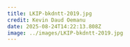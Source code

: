 ```yaml
---
title: LKIP-bkdntt-2019.jpg
credit: Kevin Daud Oemanu
date: 2025-08-24T14:22:13.808Z
image: ../images/LKIP-bkdntt-2019.jpg
---
```


